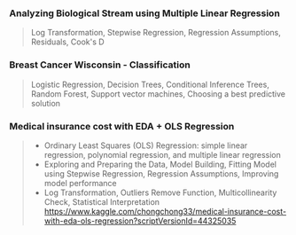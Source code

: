 ### Analyzing Biological Stream using Multiple Linear Regression 
> Log Transformation, Stepwise Regression, Regression Assumptions, Residuals, Cook's D

### Breast Cancer Wisconsin - Classification
> Logistic Regression, Decision Trees, Conditional Inference Trees, Random Forest, Support vector machines, Choosing a best predictive solution

### Medical insurance cost with EDA + OLS Regression   
> * Ordinary Least Squares (OLS) Regression: simple linear regression, polynomial regression, and multiple linear regression<br>
> * Exploring and Preparing the Data, Model Building, Fitting Model using Stepwise Regression, Regression Assumptions, Improving model performance<br>
> * Log Transformation, Outliers Remove Function, Multicollinearity Check, Statistical Interpretation 
https://www.kaggle.com/chongchong33/medical-insurance-cost-with-eda-ols-regression?scriptVersionId=44325035
